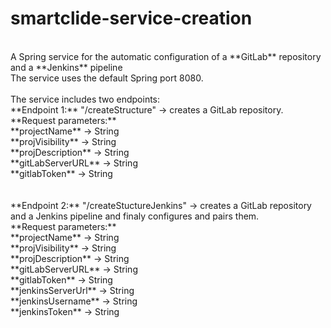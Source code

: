 # smartclide-service-creation <br/>
<br/>
A Spring service for the automatic configuration of a **GitLab** repository and a **Jenkins** pipeline <br/>
The service uses the default Spring port 8080. <br/>
<br/>
The service includes two endpoints: <br/>
**Endpoint 1:** "/createStructure" -> creates a GitLab repository. <br/>
		**Request parameters:** <br/>
				**projectName** -> String <br/>
				**projVisibility** -> String <br/>
				**projDescription** -> String <br/>
				**gitLabServerURL** -> String <br/>
				**gitlabToken** -> String <br/>
<br/>
<br/>
**Endpoint 2:** "/createStuctureJenkins" -> creates a GitLab repository and a Jenkins pipeline and finaly configures and pairs them. <br/>
		**Request parameters:** <br/>
				**projectName** -> String <br/>
				**projVisibility** -> String <br/>
				**projDescription** -> String <br/>
				**gitLabServerURL** -> String <br/>
				**gitlabToken** -> String <br/>
				**jenkinsServerUrl** -> String <br/>
				**jenkinsUsername** -> String <br/>
				**jenkinsToken** -> String <br/>
